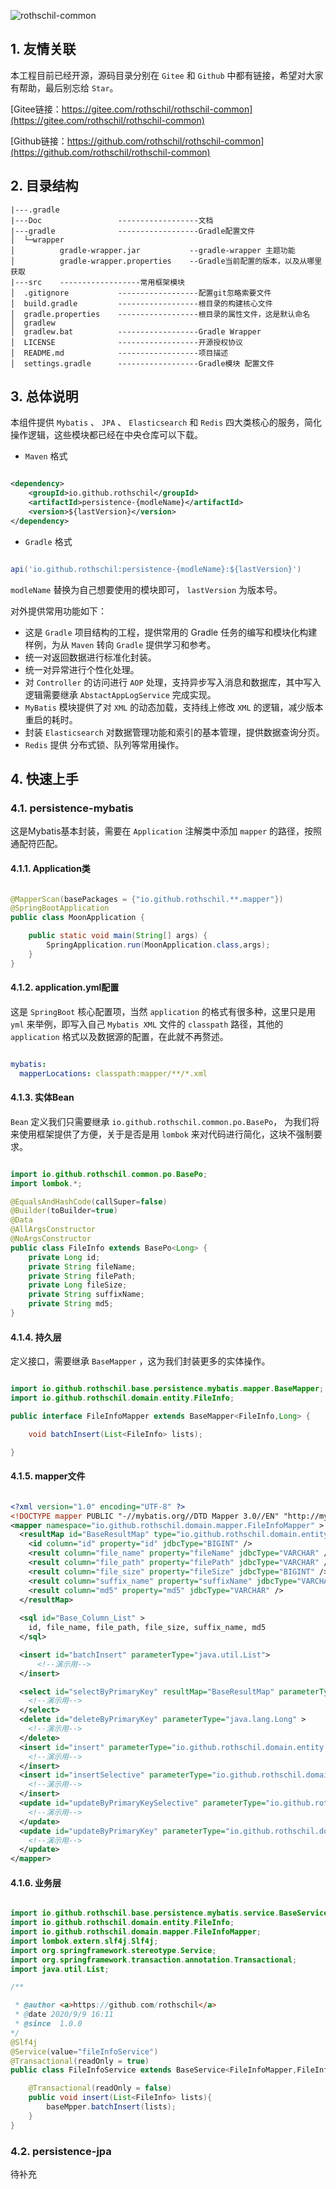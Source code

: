 ![rothschil-common](https://socialify.git.ci/AlatarWong/rothschil-common/image?description=1&descriptionEditable=The%20darkness%20will%20not%20last%20forever%2C%20but%20you%20will%20forever%20in%20my%20heart&forks=1&issues=1&language=1&name=1&owner=1&pattern=Signal&pulls=1&stargazers=1&theme=Light)

## 1. 友情关联

本工程目前已经开源，源码目录分别在 `Gitee` 和 `Github` 中都有链接，希望对大家有帮助，最后别忘给 `Star`。

[Gitee链接：https://gitee.com/rothschil/rothschil-common](https://gitee.com/rothschil/rothschil-common)

[Github链接：https://github.com/rothschil/rothschil-common](https://github.com/rothschil/rothschil-common)

## 2. 目录结构

~~~
|---.gradle
|---Doc                 ------------------文档
|---gradle              ------------------Gradle配置文件
│  └─wrapper
│          gradle-wrapper.jar           --gradle-wrapper 主题功能
│          gradle-wrapper.properties    --Gradle当前配置的版本，以及从哪里获取
|---src    ------------------常用框架模块
│  .gitignore           ------------------配置git忽略索要文件
│  build.gradle         ------------------根目录的构建核心文件
│  gradle.properties    ------------------根目录的属性文件，这是默认命名
│  gradlew              
│  gradlew.bat          ------------------Gradle Wrapper
│  LICENSE              ------------------开源授权协议
│  README.md            ------------------项目描述
│  settings.gradle      ------------------Gradle模块 配置文件

~~~

## 3. 总体说明

本组件提供 `Mybatis` 、 `JPA` 、 `Elasticsearch` 和 `Redis` 四大类核心的服务，简化操作逻辑，这些模块都已经在中央仓库可以下载。

- `Maven` 格式

~~~xml

<dependency>
    <groupId>io.github.rothschil</groupId>
    <artifactId>persistence-{modleName}</artifactId>
    <version>${lastVersion}</version>
</dependency>

~~~

- `Gradle` 格式

~~~groovy

api('io.github.rothschil:persistence-{modleName}:${lastVersion}')

~~~

`modleName` 替换为自己想要使用的模块即可， `lastVersion` 为版本号。

对外提供常用功能如下：

- 这是 `Gradle` 项目结构的工程，提供常用的 Gradle 任务的编写和模块化构建样例，为从 `Maven` 转向 `Gradle` 提供学习和参考。
- 统一对返回数据进行标准化封装。
- 统一对异常进行个性化处理。
- 对 `Controller` 的访问进行 `AOP` 处理，支持异步写入消息和数据库，其中写入逻辑需要继承 `AbstactAppLogService` 完成实现。
- `MyBatis` 模块提供了对 `XML` 的动态加载，支持线上修改 `XML` 的逻辑，减少版本重启的耗时。
- 封装 `Elasticsearch` 对数据管理功能和索引的基本管理，提供数据查询分页。
-  `Redis`  提供 分布式锁、队列等常用操作。

## 4. 快速上手

### 4.1. persistence-mybatis

这是Mybatis基本封装，需要在 `Application` 注解类中添加 `mapper` 的路径，按照通配符匹配。

#### 4.1.1. Application类

~~~java

@MapperScan(basePackages = {"io.github.rothschil.**.mapper"})
@SpringBootApplication
public class MoonApplication {

    public static void main(String[] args) {
        SpringApplication.run(MoonApplication.class,args);
    }
}

~~~

#### 4.1.2. application.yml配置

这是 `SpringBoot` 核心配置项，当然 `application` 的格式有很多种，这里只是用 `yml` 来举例，即写入自己 `Mybatis XML` 文件的 `classpath` 路径，其他的 `application` 格式以及数据源的配置，在此就不再赘述。

~~~yml

mybatis:
  mapperLocations: classpath:mapper/**/*.xml

~~~

#### 4.1.3. 实体Bean

`Bean` 定义我们只需要继承 `io.github.rothschil.common.po.BasePo`， 为我们将来使用框架提供了方便，关于是否是用 `lombok` 来对代码进行简化，这块不强制要求。

~~~java

import io.github.rothschil.common.po.BasePo;
import lombok.*;

@EqualsAndHashCode(callSuper=false)
@Builder(toBuilder=true)
@Data
@AllArgsConstructor
@NoArgsConstructor
public class FileInfo extends BasePo<Long> {
    private Long id;
    private String fileName;
    private String filePath;
    private Long fileSize;
    private String suffixName;
    private String md5;
}

~~~

#### 4.1.4. 持久层

定义接口，需要继承 `BaseMapper` ，这为我们封装更多的实体操作。

~~~java

import io.github.rothschil.base.persistence.mybatis.mapper.BaseMapper;
import io.github.rothschil.domain.entity.FileInfo;

public interface FileInfoMapper extends BaseMapper<FileInfo,Long> {

    void batchInsert(List<FileInfo> lists);

}

~~~

#### 4.1.5. mapper文件

~~~xml

<?xml version="1.0" encoding="UTF-8" ?>
<!DOCTYPE mapper PUBLIC "-//mybatis.org//DTD Mapper 3.0//EN" "http://mybatis.org/dtd/mybatis-3-mapper.dtd" >
<mapper namespace="io.github.rothschil.domain.mapper.FileInfoMapper" >
  <resultMap id="BaseResultMap" type="io.github.rothschil.domain.entity.FileInfo" >
    <id column="id" property="id" jdbcType="BIGINT" />
    <result column="file_name" property="fileName" jdbcType="VARCHAR" />
    <result column="file_path" property="filePath" jdbcType="VARCHAR" />
    <result column="file_size" property="fileSize" jdbcType="BIGINT" />
    <result column="suffix_name" property="suffixName" jdbcType="VARCHAR" />
    <result column="md5" property="md5" jdbcType="VARCHAR" />
  </resultMap>
  
  <sql id="Base_Column_List" >
    id, file_name, file_path, file_size, suffix_name, md5
  </sql>

  <insert id="batchInsert" parameterType="java.util.List">
      <!--演示用-->
  </insert>

  <select id="selectByPrimaryKey" resultMap="BaseResultMap" parameterType="java.lang.Long" >
    <!--演示用-->
  </select>
  <delete id="deleteByPrimaryKey" parameterType="java.lang.Long" >
    <!--演示用-->
  </delete>
  <insert id="insert" parameterType="io.github.rothschil.domain.entity.FileInfo" >
    <!--演示用-->
  </insert>
  <insert id="insertSelective" parameterType="io.github.rothschil.domain.entity.FileInfo" >
    <!--演示用-->    
  </insert>
  <update id="updateByPrimaryKeySelective" parameterType="io.github.rothschil.domain.entity.FileInfo" >
    <!--演示用-->
  </update>
  <update id="updateByPrimaryKey" parameterType="io.github.rothschil.domain.entity.FileInfo" >
    <!--演示用-->
  </update>
</mapper>

~~~

#### 4.1.6. 业务层

~~~java

import io.github.rothschil.base.persistence.mybatis.service.BaseService;
import io.github.rothschil.domain.entity.FileInfo;
import io.github.rothschil.domain.mapper.FileInfoMapper;
import lombok.extern.slf4j.Slf4j;
import org.springframework.stereotype.Service;
import org.springframework.transaction.annotation.Transactional;
import java.util.List;

/**

 * @author <a>https://github.com/rothschil</a>
 * @date 2020/9/9 16:11
 * @since  1.0.0
*/
@Slf4j
@Service(value="fileInfoService")
@Transactional(readOnly = true)
public class FileInfoService extends BaseService<FileInfoMapper,FileInfo, Long> {

	@Transactional(readOnly = false)
	public void insert(List<FileInfo> lists){
        baseMpper.batchInsert(lists);
	}
}

~~~~

### 4.2. persistence-jpa

待补充